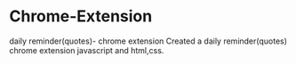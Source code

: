 # Chrome-Extension
daily reminder(quotes)- chrome extension 
Created a daily reminder(quotes) chrome extension javascript and html,css.
